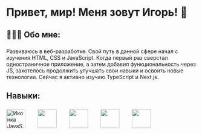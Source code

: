 
<h1>Привет, мир! Меня зовут Игорь! 👋</h1>

###

<h2>👨🏻‍💻 Обо мне:</h2>

###

<p>Развиваюсь в веб-разработке. Свой путь в данной сфере начал с изучения HTML, CSS и JavaScript. Когда первый раз сверстал одностраничное приложение, а затем добавил функциональность через JS, захотелось продолжить улучшать свои навыки и освоить новые технологии.  Сейчас я активно изучаю TypeScript и Next.js.</p>

###

<h2>Навыки:</h2>

###

<div>
 <img src="https://cdn-icons-png.flaticon.com/128/919/919828.png" height="50" alt="Иконка JavaScript" />
 <img width="25" />
 <img src="https://cdn-icons-png.flaticon.com/128/10435/10435436.png" height="50" />
 <img width="25" />
 <img src="https://cdn-icons-png.flaticon.com/128/136/136527.png" height="50" />
 <img width="25" />
 <img src="https://cdn-icons-png.flaticon.com/128/7690/7690119.png" height="50" />
 <img width="25" />
 <img src="https://cdn-icons-png.flaticon.com/128/4494/4494740.png" height="50" />
 <img width="25" />
</div>
